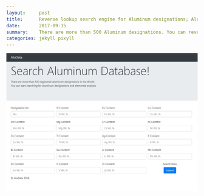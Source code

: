 ```yaml
---
layout:     post
title:      Reverse lookup search engine for Aluminum designations; AluData
date:       2017-09-15
summary:    There are more than 500 Aluminum designations. You can reverse lookup with a spectral analysis to find the Aluminum designation you have.
categories: jekyll pixyll
---
```


![aludata](/images/aludata.JPG)


